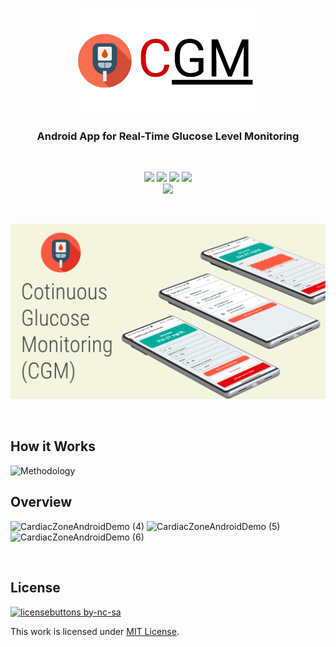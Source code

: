 <p align="center">
  <img src="logo.svg" width=300px"/>
</p>
<h3 align="center">Android App for Real-Time Glucose Level Monitoring</h3>

<br>

<p align="center">
  <img src="https://img.shields.io/static/v1?label=IDE&message=Android Studio&style=for-the-badge&logo=android-studio&labelColor=388E3C&color=66BB6A&logoColor=white"/>
  <img src="https://img.shields.io/static/v1?label=Language&message=Kotlin&style=for-the-badge&logo=kotlin&labelColor=7E57C2&color=EDE7F6&logoColor=white"/>
  
  <img src="https://img.shields.io/static/v1?label=UI&message=Jetpack Compose&style=for-the-badge&logo=figma&labelColor=1976D2&color=B3E5FC&logoColor=white"/>
  <img src="https://img.shields.io/static/v1?label=Architecture&message=MVVM&style=for-the-badge&logo=flatpak&labelColor=FF8A65&color=FFCCBC&logoColor=white"/>
  <br>
  <img src="https://img.shields.io/travis/atick-faisal/IV-Dispenser-ESP32?style=for-the-badge&logo=travis&labelColor=FFF3E0"/>
</p>

<br>

<p align="center">
  <img src="cgm_banner.png"/>
</p>

<br>

## How it Works
![Methodology](https://user-images.githubusercontent.com/38709932/234552472-25b7cddf-f173-48a5-a2f2-dcb717550ac5.svg)

## Overview
![CardiacZoneAndroidDemo (4)](https://user-images.githubusercontent.com/38709932/234557042-781cb055-d386-437f-a92c-dcfd9df1b36c.svg)
![CardiacZoneAndroidDemo (5)](https://user-images.githubusercontent.com/38709932/234557035-26eaabd8-4b47-4a51-a446-2074923735d1.svg)
![CardiacZoneAndroidDemo (6)](https://user-images.githubusercontent.com/38709932/234557024-f4bb4692-7710-46bd-bc5c-a1315cac53db.svg)

<br>

## License
[![licensebuttons by-nc-sa](https://licensebuttons.net/l/by-nc-sa/3.0/88x31.png)](https://creativecommons.org/licenses/by-nc-sa/4.0)

This work is licensed under [MIT License](https://github.com/atick-faisal/BLE-Starter-Android/blob/master/LICENSE).
